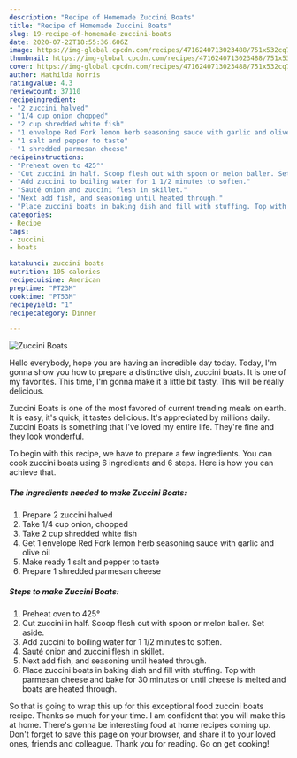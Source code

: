 ```yaml
---
description: "Recipe of Homemade Zuccini Boats"
title: "Recipe of Homemade Zuccini Boats"
slug: 19-recipe-of-homemade-zuccini-boats
date: 2020-07-22T18:55:36.606Z
image: https://img-global.cpcdn.com/recipes/4716240713023488/751x532cq70/zuccini-boats-recipe-main-photo.jpg
thumbnail: https://img-global.cpcdn.com/recipes/4716240713023488/751x532cq70/zuccini-boats-recipe-main-photo.jpg
cover: https://img-global.cpcdn.com/recipes/4716240713023488/751x532cq70/zuccini-boats-recipe-main-photo.jpg
author: Mathilda Norris
ratingvalue: 4.3
reviewcount: 37110
recipeingredient:
- "2 zuccini halved"
- "1/4 cup onion chopped"
- "2 cup shredded white fish"
- "1 envelope Red Fork lemon herb seasoning sauce with garlic and olive oil"
- "1 salt and pepper to taste"
- "1 shredded parmesan cheese"
recipeinstructions:
- "Preheat oven to 425°"
- "Cut zuccini in half. Scoop flesh out with spoon or melon baller. Set aside."
- "Add zuccini to boiling water for 1 1/2 minutes to soften."
- "Sauté onion and zuccini flesh in skillet."
- "Next add fish, and seasoning until heated through."
- "Place zuccini boats in baking dish and fill with stuffing. Top with parmesan cheese and bake for 30 minutes or until cheese is melted and boats are heated through."
categories:
- Recipe
tags:
- zuccini
- boats

katakunci: zuccini boats 
nutrition: 105 calories
recipecuisine: American
preptime: "PT23M"
cooktime: "PT53M"
recipeyield: "1"
recipecategory: Dinner

---
```



![Zuccini Boats](https://img-global.cpcdn.com/recipes/4716240713023488/751x532cq70/zuccini-boats-recipe-main-photo.jpg)

Hello everybody, hope you are having an incredible day today. Today, I'm gonna show you how to prepare a distinctive dish, zuccini boats. It is one of my favorites. This time, I'm gonna make it a little bit tasty. This will be really delicious.



Zuccini Boats is one of the most favored of current trending meals on earth. It is easy, it's quick, it tastes delicious. It's appreciated by millions daily. Zuccini Boats is something that I've loved my entire life. They're fine and they look wonderful.


To begin with this recipe, we have to prepare a few ingredients. You can cook zuccini boats using 6 ingredients and 6 steps. Here is how you can achieve that.

<!--inarticleads1-->

##### The ingredients needed to make Zuccini Boats:

1. Prepare 2 zuccini halved
1. Take 1/4 cup onion, chopped
1. Take 2 cup shredded white fish
1. Get 1 envelope Red Fork lemon herb seasoning sauce with garlic and olive oil
1. Make ready 1 salt and pepper to taste
1. Prepare 1 shredded parmesan cheese




<!--inarticleads2-->

##### Steps to make Zuccini Boats:

1. Preheat oven to 425°
1. Cut zuccini in half. Scoop flesh out with spoon or melon baller. Set aside.
1. Add zuccini to boiling water for 1 1/2 minutes to soften.
1. Sauté onion and zuccini flesh in skillet.
1. Next add fish, and seasoning until heated through.
1. Place zuccini boats in baking dish and fill with stuffing. Top with parmesan cheese and bake for 30 minutes or until cheese is melted and boats are heated through.




So that is going to wrap this up for this exceptional food zuccini boats recipe. Thanks so much for your time. I am confident that you will make this at home. There's gonna be interesting food at home recipes coming up. Don't forget to save this page on your browser, and share it to your loved ones, friends and colleague. Thank you for reading. Go on get cooking!
